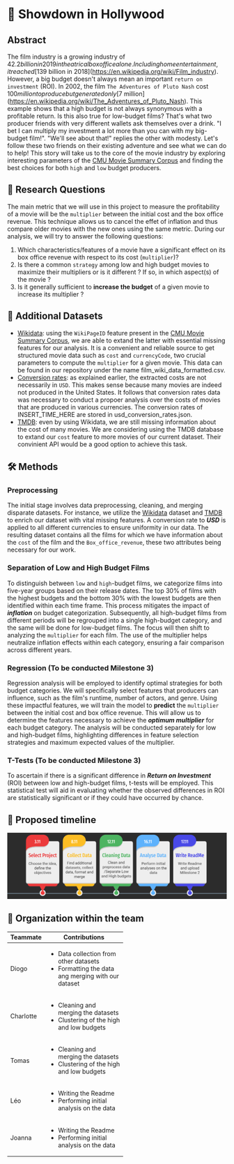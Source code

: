 # :movie_camera: Showdown in Hollywood

## Abstract
The film industry is a growing industry of $42.2 billion in 2019 in theatrical box office alone. Including home entertainment, it reached [$139 billion in 2018](https://en.wikipedia.org/wiki/Film_industry). However, a big budget doesn't always mean an important `return on investment` (ROI). In 2002, the film `The Adventures of Pluto Nash` cost $100 million to produce but generated only [$7 million](https://en.wikipedia.org/wiki/The_Adventures_of_Pluto_Nash). This example shows that a high budget is not always synonymous with a profitable return. Is this also true for low-budget films? That's what two producer friends with very different wallets ask themselves over a drink. "I bet I can multiply my investment a lot more than you can with my big-budget film!". "We'll see about that!" replies the other with modesty. Let's follow these two friends on their existing adventure and see what we can do to help! This story will take us to the core of the movie industry by exploring interesting parameters of the [CMU Movie Summary Corpus](http://www.cs.cmu.edu/~ark/personas/) and finding the best choices for both `high` and `low` budget producers.

## :thought_balloon: Research Questions
The main metric that we will use in this project to measure the profitability of a movie will be the `multiplier` between the initial cost and the box office revenue. This technique allows us to cancel the effet of inflation and thus compare older movies with the new ones using the same metric. During our analysis, we will try to answer the following questions:
1. Which characteristics/features of a movie have a significant effect on its box office revenue with respect to its cost (`multiplier`)?
2. Is there a common `strategy` among low and high budget movies to maximize their multipliers or is it different ? If so, in which aspect(s) of the movie ?
3. Is it generally sufficient to **increase the budget** of a given movie to increase its multiplier ?

## :file_folder: Additional Datasets
* [Wikidata](https://www.wikidata.org/wiki/Wikidata:Main_Page?uselang=fr): using the `WikiPageID` feature present in the [CMU Movie Summary Corpus](http://www.cs.cmu.edu/~ark/personas/), we are able to extand the latter with essential missing features for our analysis. It is a convenient and reliable source to get structured movie data such as `cost` and `currencyCode`, two crucial parameters to compute the `multiplier` for a given movie. This data can be found in our repository under the name film_wiki_data_formatted.csv.
* [Conversion rates](ADD_SOURCE_HERE): as explained earlier, the extracted costs are not necessarily in `USD`. This makes sense because many movies are indeed not produced in the United States. It follows that conversion rates data was necessary to conduct a propoer analysis over the costs of movies that are produced in various currencies. The conversion rates of INSERT_TIME_HERE are stored in usd_conversion_rates.json.
* [TMDB](https://www.themoviedb.org/): even by using Wikidata, we are still missing information about the cost of many movies. We are considering using the TMDB database to extand our `cost` feature to more movies of our current dataset. Their convinient API would be a good option to achieve this task.

## 🛠️ Methods

### Preprocessing

The initial stage involves data preprocessing, cleaning, and merging disparate datasets. For instance, we utilize the [Wikidata](https://www.wikidata.org/wiki/Wikidata:Main_Page?uselang=fr) dataset and [TMDB](https://www.themoviedb.org/) to enrich our dataset with vital missing features. A conversion rate to ***USD*** is applied to all different currencies to ensure uniformity in our data. The resulting dataset contains all the films for which we have information about the `cost` of the film and the `Box_office_revenue`, these two attributes being necessary for our work.

### Separation of Low and High Budget Films

To distinguish between `low` and `high`-budget films, we categorize films into five-year groups based on their release dates. The top 30% of films with the highest budgets and the bottom 30% with the lowest budgets are then identified within each time frame. This process mitigates the impact of ***inflation*** on budget categorization. Subsequently, all high-budget films from different periods will be regrouped into a single high-budget category, and the same will be done for low-budget films. The focus will then shift to analyzing the `multiplier` for each film. The use of the multiplier helps neutralize inflation effects within each category, ensuring a fair comparison across different years.

### Regression (To be conducted Milestone 3)

Regression analysis will be employed to identify optimal strategies for both budget categories. We will specifically select features that producers can influence, such as the film's runtime, number of actors, and genre. Using these impactful features, we will train the model to **predict** the `multiplier` between the initial cost and box office revenue. This will allow us to determine the features necessary to achieve the ***optimum multiplier*** for each budget category. The analysis will be conducted separately for low and high-budget films, highlighting differences in feature selection strategies and maximum expected values of the multiplier.

### T-Tests (To be conducted Milestone 3)

To ascertain if there is a significant difference in ***Return on Investment*** (ROI) between low and high-budget films, t-tests will be employed. This statistical test will aid in evaluating whether the observed differences in ROI are statistically significant or if they could have occurred by chance.

## 📆 Proposed timeline
![Alt text](timeline.png)

## 🤝 Organization within the team
<table class="tg" style="table-layout: fixed; width: 342px">
<colgroup>
<col style="width: 16px">
<col style="width: 180px">
</colgroup>
<thead>
  <tr>
    <th class="tg-0lax">Teammate</th>
    <th class="tg-0lax">Contributions</th>
  </tr>
</thead>
<tbody>
  <tr>
    <td class="tg-0lax">Diogo</td>
    <td>
        <ul>
            <li>Data collection from other datasets</li>
            <li>Formatting the data ang merging with our dataset</li>
        </ul>
    </td>
  </tr>
  <tr>
    <td class="tg-0lax">Charlotte</td>
    <td>
        <ul>
            <li>Cleaning and merging the datasets</li>
            <li>Clustering of the high and low budgets</li>
        </ul>
    </td>
  </tr>
  <tr>
    <td class="tg-0lax">Tomas</td>
    <td>
        <ul>
            <li>Cleaning and merging the datasets</li>
            <li>Clustering of the high and low budgets</li>
        </ul>
    </td>
  </tr>
  <tr>
    <td class="tg-0lax">Léo</td>
    <td>
        <ul>
            <li>Writing the Readme</li>
            <li>Performing initial analysis on the data</li>
        </ul>
    </td>
  </tr>
  <tr>
    <td class="tg-0lax">Joanna</td>
    <td>
        <ul>
            <li>Writing the Readme</li>
            <li>Performing initial analysis on the data</li>
        </ul>
    </td>
  </tr>
</tbody>
</table>
